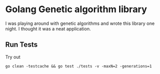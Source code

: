 # Golang Genetic algorithm library

I was playing around with genetic algorithms and wrote this library one night. I thought it was a neat application.

## Run Tests

Try out

```
go clean -testcache && go test ./tests -v -maxN=2 -generations=1
```